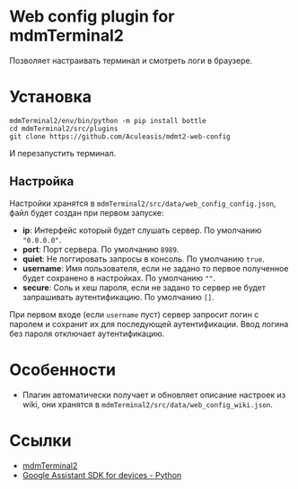 # Web config plugin for mdmTerminal2
Позволяет настраивать терминал и смотреть логи в браузере.

# Установка
```
mdmTerminal2/env/bin/python -m pip install bottle
cd mdmTerminal2/src/plugins
git clone https://github.com/Aculeasis/mdmt2-web-config
```
И перезапустить терминал.

## Настройка
Настройки хранятся в `mdmTerminal2/src/data/web_config_config.json`, файл будет создан при первом запуске:
- **ip**: Интерфейс который будет слушать сервер. По умолчанию `"0.0.0.0"`.
- **port**: Порт сервера. По умолчанию `8989`.
- **quiet**: Не логгировать запросы в консоль. По умолчанию `true`.
- **username**: Имя пользователя, если не задано то первое полученное будет сохранено в настройках. По умолчанию `""`.
- **secure**: Соль и хеш пароля, если не задано то сервер не будет запрашивать аутентификацию. По умолчанию `[]`.

При первом входе (если `username` пуст) сервер запросит логин с паролем и сохранит их для последующей аутентификации.
Ввод логина без пароля отключает аутентификацию.

# Особенности
- Плагин автоматически получает и обновляет описание настроек из wiki, они хранятся в `mdmTerminal2/src/data/web_config_wiki.json`.

# Ссылки
- [mdmTerminal2](https://github.com/Aculeasis/mdmTerminal2)
- [Google Assistant SDK for devices - Python](https://github.com/googlesamples/assistant-sdk-python)
